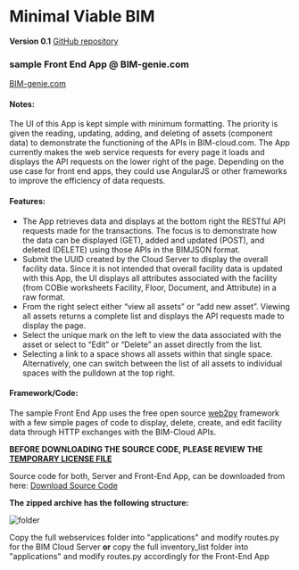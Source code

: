 # Minimal Viable BIM

**Version 0.1**
[GitHub repository](https://github.com/vdubya/BIMJSON/BIM-genie)

### sample Front End App @ BIM-genie.com
[BIM-genie.com](http://bim-genie.com)

#### Notes:
The UI of this App is kept simple with minimum formatting. The priority is given the reading, updating, adding, and deleting of assets (component data) to demonstrate the functioning of the APIs in BIM-cloud.com.
The App currently makes the web service requests for every page it loads and displays the API requests on the lower right of the page. Depending on the use case for front end apps, they could use AngularJS or other frameworks to improve the efficiency of data requests.

#### Features:

- The App retrieves data and displays at the bottom right the RESTful API requests made for the transactions. The focus is to demonstrate how the data can be displayed (GET), added and updated (POST), and deleted (DELETE) using those APIs in the BIMJSON format.
- Submit the UUID created by the Cloud Server to display the overall facility data. Since it is not intended that overall facility data is updated with this App, the UI displays all attributes associated with the facility (from COBie worksheets Facility, Floor, Document, and Attribute) in a raw format.
- From the right select either “view all assets” or “add new asset”.
Viewing all assets returns a complete list and displays the API requests made to display the page.
- Select the unique mark on the left to view the data associated with the asset or select to “Edit” or “Delete” an asset directly from the list. 
- Selecting a link to a space shows all assets within that single space. Alternatively, one can switch between the list of all assets to individual spaces with the pulldown at the top right.

#### Framework/Code:

The sample Front End App uses the free open source [web2py](http://web2py.com) framework with a few simple pages of code to display, delete, create, and edit facility data through HTTP exchanges with the BIM-Cloud APIs.

**BEFORE DOWNLOADING THE SOURCE CODE, PLEASE REVIEW THE [TEMPORARY LICENSE FILE](../LICENSE.md)**

Source code for both, Server and Front-End App, can be downloaded from here:
[Download Source Code](https://www.onuma.com/transfer/bimjson.zip)

**The zipped archive has the following structure:**

![folder](https://www.onuma.com/transfer/web2py-code.png)

Copy the full webservices folder into "applications" and modify routes.py for the BIM Cloud Server
**or**
copy the full inventory_list folder into "applications" and modify routes.py accordingly for the Front-End App

